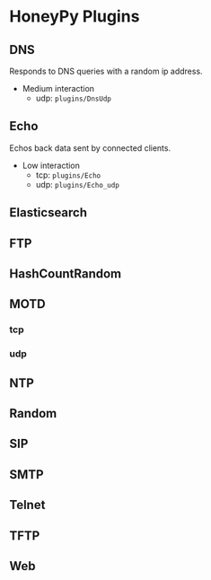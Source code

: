 # HoneyPy Plugins

## DNS

Responds to DNS queries with a random ip address.

- Medium interaction
    - udp: `plugins/DnsUdp`

## Echo

Echos back data sent by connected clients.

- Low interaction
    - tcp: `plugins/Echo`
    - udp: `plugins/Echo_udp`

## Elasticsearch

## FTP

## HashCountRandom

## MOTD

### tcp

### udp

## NTP

## Random

## SIP

## SMTP

## Telnet

## TFTP

## Web
